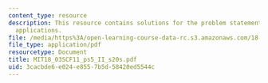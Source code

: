 ```yaml
---
content_type: resource
description: This resource contains solutions for the problem statements related to
  applications.
file: /media/https%3A/open-learning-course-data-rc.s3.amazonaws.com/18-03sc-differential-equations-fall-2011/3cacbde6e024e8557b5d58420ed5544c_MIT18_03SCF11_ps5_II_s20s.pdf
file_type: application/pdf
resourcetype: Document
title: MIT18_03SCF11_ps5_II_s20s.pdf
uid: 3cacbde6-e024-e855-7b5d-58420ed5544c
---
```

